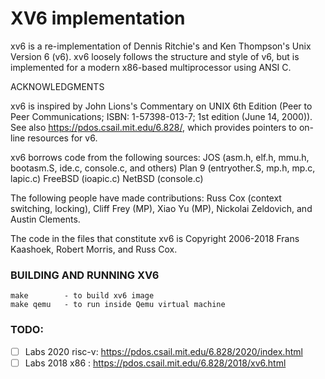 # XV6 implementation

xv6 is a re-implementation of Dennis Ritchie's and Ken Thompson's Unix
Version 6 (v6).  xv6 loosely follows the structure and style of v6,
but is implemented for a modern x86-based multiprocessor using ANSI C.

ACKNOWLEDGMENTS

xv6 is inspired by John Lions's Commentary on UNIX 6th Edition (Peer
to Peer Communications; ISBN: 1-57398-013-7; 1st edition (June 14,
2000)). See also https://pdos.csail.mit.edu/6.828/, which
provides pointers to on-line resources for v6.

xv6 borrows code from the following sources:
    JOS (asm.h, elf.h, mmu.h, bootasm.S, ide.c, console.c, and others)
    Plan 9 (entryother.S, mp.h, mp.c, lapic.c)
    FreeBSD (ioapic.c)
    NetBSD (console.c)

The following people have made contributions: Russ Cox (context switching,
locking), Cliff Frey (MP), Xiao Yu (MP), Nickolai Zeldovich, and Austin
Clements.

The code in the files that constitute xv6 is
Copyright 2006-2018 Frans Kaashoek, Robert Morris, and Russ Cox.


### BUILDING AND RUNNING XV6
```
make        - to build xv6 image
make qemu   - to run inside Qemu virtual machine
```


### TODO: <br>
- [ ] Labs 2020 risc-v: https://pdos.csail.mit.edu/6.828/2020/index.html
- [ ] Labs 2018 x86   : https://pdos.csail.mit.edu/6.828/2018/xv6.html
